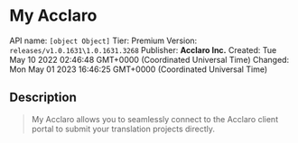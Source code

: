 # My Acclaro
API name: `[object Object]`
Tier: Premium
Version: `releases/v1.0.1631\1.0.1631.3268`
Publisher: **Acclaro Inc.**
Created: Tue May 10 2022 02:46:48 GMT+0000 (Coordinated Universal Time)
Changed: Mon May 01 2023 16:46:25 GMT+0000 (Coordinated Universal Time)

## Description
> My Acclaro allows you to seamlessly connect to the Acclaro client portal to submit your translation projects directly.
